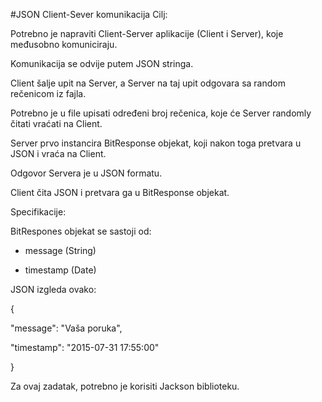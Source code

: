 #JSON Client-Sever komunikacija
Cilj:

Potrebno je napraviti Client-Server aplikacije (Client i Server), koje međusobno komuniciraju.

Komunikacija se odvije putem JSON stringa.




Client šalje upit na Server, a Server na taj upit odgovara sa random rečenicom iz fajla.

Potrebno je u file upisati određeni broj rečenica, koje će Server randomly čitati vraćati na Client.

Server prvo instancira BitResponse objekat, koji nakon toga pretvara u JSON i vraća na Client.




Odgovor Servera je u JSON formatu.




Client čita JSON i pretvara ga u BitResponse objekat.




Specifikacije:

BitRespones objekat se sastoji od:

- message (String)

- timestamp (Date)




JSON izgleda ovako:

{

"message": "Vaša poruka",

"timestamp": "2015-07-31 17:55:00"

}




Za ovaj zadatak, potrebno je korisiti Jackson biblioteku.
